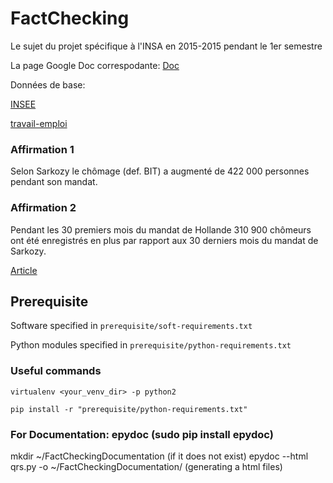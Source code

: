# FactChecking
Le sujet du projet spécifique à l'INSA en 2015-2015 pendant le 1er semestre

La page Google Doc correspodante: [Doc](https://docs.google.com/document/d/1st0c-jgniiC2DMktNm5dBwBV52JOhaGyjfpp0Zl60hU)

Données de base:

[INSEE](http://www.bdm.insee.fr/bdm2/affichageSeries?bouton=T%E9l%E9charger&idbank=001688358&idbank=001688526&codeGroupe=1533)

[travail-emploi](http://travail-emploi.gouv.fr/etudes-recherches-statistiques-de,76/statistiques,78/chomage,79/les-demandeurs-d-emploi-inscrits-a,264/les-series-mensuelles-nationales,12769.html)

### Affirmation 1
Selon Sarkozy le chômage (def. BIT) a augmenté de 422 000 personnes pendant son mandat.

### Affirmation 2
Pendant les 30 premiers mois du mandat de Hollande 310 900 chômeurs ont été enregistrés en plus par rapport aux 30 derniers mois du mandat de Sarkozy.

[Article](http://www.lemonde.fr/les-decodeurs/breve/2014/12/12/chomage-hollande-fait-il-pire-que-sarkozy_4539810_4355770.html)

## Prerequisite
Software specified in `prerequisite/soft-requirements.txt`

Python modules specified in `prerequisite/python-requirements.txt`

### Useful commands
`virtualenv <your_venv_dir> -p python2`

`pip install -r "prerequisite/python-requirements.txt"`

### For Documentation: epydoc (sudo pip install epydoc)

mkdir ~/FactCheckingDocumentation (if it does not exist)
epydoc --html  qrs.py -o ~/FactCheckingDocumentation/ (generating a html files)

